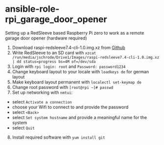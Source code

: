 # ansible-role-rpi_garage_door_opener
Setting up a RedSleeve based Raspberry Pi zero to work as a remote garage door opener (hardware required)

1. Download raspi-redsleeve7.4-cli-1.0.img.xz from [Github](https://github.com/redsleeve-linux/redsleeve-linux.github.io/releases/tag/rpi-7.4-1.0)
2. Write RedSleeve to an SD card with
```xzcat /run/media/jschrode/Drive1/Images/raspi-redsleeve7.4-cli-1.0.img.xz | dd status=progress bs=4M of=/dev/sda```
3. Login with ```rpi login: root``` and ```Password: password1234```
4. Change keyboard layout to your locale with ```loadkeys de``` for german layout
5. Make keyboard layout permanent with ```localectl set-keymap de```
6. Change root password with ```[root@rpi ~]# passwd```
7. Set up networking with ```nmtui```:
  * select ```Activate a connection```
  * choose your Wifi to connect to and provide the password
  * select ```<Back>```
  * select ```Set system hostname``` and provide a meaningful name for the system
  * select ```Quit```
8. Install required software with ```yum install git```
